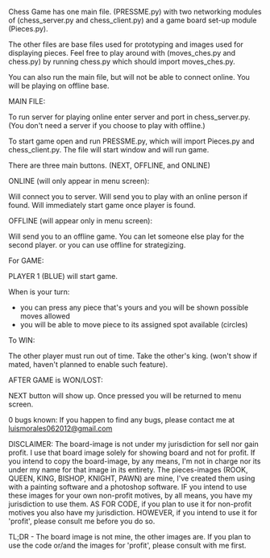 Chess Game has one main file. (PRESSME.py) with two 
networking modules of (chess_server.py and chess_client.py)
and a game board set-up module (Pieces.py).

The other files are base files used for prototyping and images 
used for displaying pieces. Feel free to play around with 
(moves_ches.py and chess.py) by running 
chess.py which should import moves_ches.py. 

You can also run the main file, 
but will not be able to connect online. You will 
be playing on offline base.

MAIN FILE:

To run server for playing online enter server 
and port in chess_server.py. (You don't need a server 
if you choose to play with offline.)

To start game open and run PRESSME.py, which will import 
Pieces.py and chess_client.py. The file will start window 
and will run game. 

There are three main buttons. (NEXT, OFFLINE, and ONLINE)

ONLINE (will only appear in menu screen):

Will connect you to server.
Will send you to play with an online person if found.
Will immediately start game once player is found.

OFFLINE (will appear only in menu screen):

Will send you to an offline game. 
You can let someone else play for the second 
player. or you can use offline for strategizing.

For GAME:

PLAYER 1 (BLUE) will start game.

When is your turn:
  - you can press any piece that's yours
    and you will be shown possible moves allowed
  - you will be able to move piece to its assigned 
    spot available (circles)

To WIN:

The other player must run out of time.
Take the other's king. (won't show if mated, 
haven't planned to enable such feature).


AFTER GAME is WON/LOST:

NEXT button will show up.
Once pressed you will be returned to menu screen.

0 bugs known:
If you happen to find any bugs, please contact me at 
luismorales062012@gmail.com

DISCLAIMER: The board-image is not under my jurisdiction for sell nor gain profit.
I use that board image solely for showing board and not for profit. If you intend 
to copy the board-image, by any means, I'm not in charge nor its under my name for 
that image in its entirety. The pieces-images (ROOK, QUEEN, KING, BISHOP, KNIGHT, PAWN)
are mine, I've created them using with a painting software and a photoshop software.
IF you intend to use these images for your own non-profit motives, by all means, you 
have my jurisdiction to use them. AS FOR CODE, if you plan to use it for non-profit motives
you also have my jurisdiction. HOWEVER, if you intend to use it for 'profit', please 
consult me before you do so.

TL;DR - The board image is not mine, the other images are. If you plan to use the code or/and
the images for 'profit', please consult with me first.

